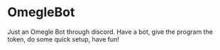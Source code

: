 # OmegleBot
Just an Omegle Bot through discord. Have a bot, give the program the token, do some quick setup, have fun!
